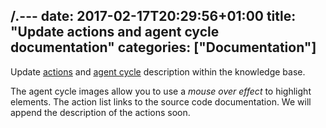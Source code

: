 /.---
date: 2017-02-17T20:29:56+01:00
title: "Update actions and agent cycle documentation"
categories: ["Documentation"]
---

Update [actions](/knowledgebase/builtinactions) and [agent cycle](/knowledgebase/differencetojason) description within the knowledge base. <!--more-->

The agent cycle images allow you to use a _mouse over effect_ to highlight elements. The action list links to the source code documentation. We will append the description of the actions soon.

